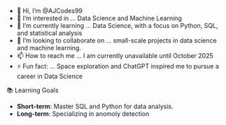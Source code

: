 - 👋 Hi, I’m @AJCodes99
- 👀 I’m interested in ... Data Science and Machine Learning 
- 🌱 I’m currently learning ... Data Science, with a focus on Python, SQL, and statistical analysis
- 💞️ I’m looking to collaborate on ... small-scale projects in data science and machine learning.
- 📫 How to reach me ... I am currently unavailable until October 2025
- ⚡ Fun fact: ... Space exploration and ChatGPT inspired me to pursue a career in Data Science

📚 Learning Goals
- **Short-term**: Master SQL and Python for data analysis.
- **Long-term**: Specializing in anomoly detection
<!---
AJCodes99/AJCodes99 is a ✨ special ✨ repository because its `README.md` (this file) appears on your GitHub profile.
You can click the Preview link to take a look at your changes.
--->
